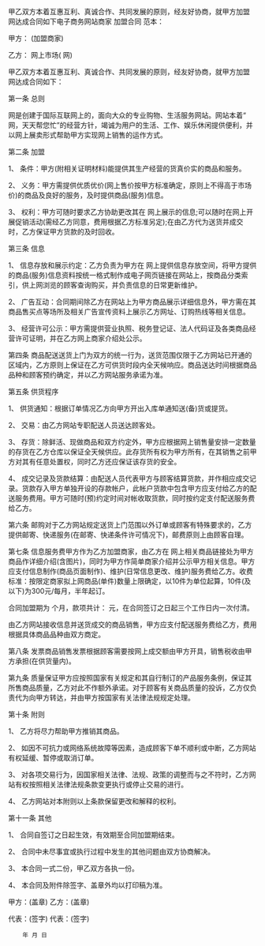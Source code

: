 
 


甲乙双方本着互惠互利、真诚合作、共同发展的原则，经友好协商，就甲方加盟          网达成合同如下电子商务网站商家
加盟合同
范本：


甲方：            (加盟商家)


乙方：            网上市场(         网)


甲乙双方本着互惠互利、真诚合作、共同发展的原则，经友好协商，就甲方加盟           网达成合同如下：


第一条 总则


网是创建于国际互联网上的，面向大众的专业购物、生活服务网站。网站本着“           网，天天帮您忙”的经营方针，竭诚为用户的生活、工作、娱乐休闲提供便利，并以网上展卖形式帮助甲方实现网上销售的运作方式。


第二条 加盟


1、 条件：甲方(附相关证明材料)能提供其生产经营的货真价实的商品和服务。


2、 义务：甲方需提供优质优价(网上售价按甲方标准确定，原则上不得高于市场价)的商品及良好的服务，及时提供商品(服务)信息。


3、 权利：甲方可随时要求乙方协助更改其在 网上展示的信息;可以随时在网上开展促销活动(需经乙方同意，费用根据乙方标准另定);在由乙方代为送货并成交时，乙方保证甲方货款的及时回收。


第三条 信息


1、 信息存放和展示约定：乙方负责为甲方在           网上提供信息存放空间，将甲方提供的商品(服务)信息资料按统一格式制作成电子网页链接在网站上，按商品分类索引，供上网浏览的顾客查询购买，并负责信息的日常更新维护。


2、 广告互动：合同期间除乙方在网站上为甲方商品展示详细信息外，甲方需在其商品售买点等场所及相关广告宣传资料上展示乙方网址、订购热线等相关信息。


3、 经营许可公示：甲方需提供营业执照、税务登记证、法人代码证及各类商品经营许可证明，并在乙方网上商家介绍处公示。


第四条 商品配送送货上门为双方的统一行为，送货范围仅限于乙方网站已开通的区域内，乙方原则上保证在乙方可供货时段内全天候响应。商品送达时间根据商品品种和顾客预约确定，并以乙方网站服务承诺为准。


第五条 供货程序


1、 供货通知：根据订单情况乙方向甲方开出入库单通知送(备)货或提货。


2、 交易：由乙方网站专职配送人员送达顾客处。


3、 存货：除鲜活、现做商品和双方约定外，甲方应根据网上销售量安排一定数量的存货在乙方仓库以保证全天候供应。此存货所有权为甲方所有，在其销售之前甲方对其有任意处置权，同时乙方还应保证该存货的安全。


4、 成交记录及货款结算：由配送人员代表甲方与顾客结算货款，并作相应成交记录。货款存入甲方单独开设的存款帐户，此帐户货款中包含甲方应支付给乙方的配送服务费用。甲方可随时(预)约定时间对帐收取货款，同时按约定支付配送服务费给乙方。


第六条 邮购对于乙方网站规定送货上门范围以外订单或顾客有特殊要求的，乙方提供邮寄、快递服务(在邮寄、快递条件许可情况下)，邮费原则上由顾客自理。


第七条 信息服务费甲方作为乙方加盟商家，由乙方在            网上相关商品链接处为甲方商品作详细介绍(含图片)，同时为甲方作简单商家介绍并公示甲方相关信息。甲方应支付信息制作(商品页面制作)、维护(日常信息更改、维护)服务费给乙方。收费标准：按限定商家拟上网商品(单件)数量上限确定，以10件为单位起算，10件(及以下)为300元/每月，半年起订。


合同加盟期为 个月，款项共计： 元，在合同签订之日起三个工作日内一次付清。


由乙方网站接收信息并送货成交的商品销售，甲方应支付配送服务费给乙方，费用根据具体商品品种由双方商定。


第八条 发票商品销售发票根据顾客需要按网上成交额由甲方开具，销售税收由甲方承担(在供货量内)。


第九条 质量保证甲方应按照国家有关规定和其自行制订的产品服务条例，保证其所售商品质量，乙方对此不作额外承诺。对于顾客有关商品质量的投诉，乙方仅负责代为向甲方转达，并由甲方按国家有关法律法规规定处理。


第十条 附则


1、 乙方将尽力帮助甲方推销其商品。


2、 如因不可抗力或网络系统故障等因素，造成顾客下单不顺利或中断，乙方网站有权延缓、暂停或取消订单。


3、 对各项交易行为，因国家相关法律、法规、政策的调整而与之不符时，乙方网站有权按照相关法律法规条款变更执行或停止交易的进行。


4、 乙方网站对本附则以上条款保留更改和解释的权利。


第十一条 其他


1、 合同自签订之日起生效，有效期至合同加盟期结束。


2、 合同中未尽事宜或执行过程中发生的其他问题由双方协商解决。


3、 本合同一式二份，甲乙双方各执一份。


4、 本合同及附件除签字、盖章外均以打印稿为准。


甲方：(盖章)                                  乙方：(盖章)


代表：(签字)                                  代表：(签字)


        年 月 日




 


 

 
 
 
 
 
  


  
 

  


  


  
 
 
 
 

